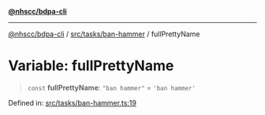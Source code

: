 [**@nhscc/bdpa-cli**](../../../../README.md)

***

[@nhscc/bdpa-cli](../../../../README.md) / [src/tasks/ban-hammer](../README.md) / fullPrettyName

# Variable: fullPrettyName

> `const` **fullPrettyName**: `"ban hammer"` = `'ban hammer'`

Defined in: [src/tasks/ban-hammer.ts:19](https://github.com/nhscc/bdpa-cli/blob/ff937d5fa5de96938ab72f8ce38af693e479fb18/src/tasks/ban-hammer.ts#L19)
